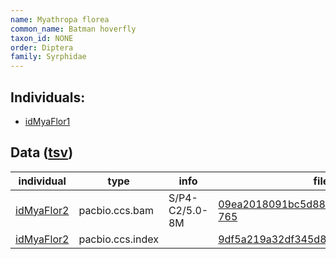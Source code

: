```yaml
---
name: Myathropa florea
common_name: Batman hoverfly
taxon_id: NONE
order: Diptera
family: Syrphidae
---
```


## Individuals:

  * [idMyaFlor1](idMyaFlor1.md)

## Data ([tsv](Myathropa_florea_data.tsv))

| individual | type | info | file |
| ---------- | ---- | ---- | ---- |
| [idMyaFlor2](idMyaFlor2.md) | pacbio.ccs.bam | S/P4-C2/5.0-8M | [09ea2018091bc5d888e7011fae293124-765](https://darwin.cog.sanger.ac.uk/insects/Myathropa_florea/idMyaFlor2/genomic_data/pacbio/m64089_191127_132814.bc1020_BAK8B_OA--bc1020_BAK8B_OA.ccs.bam) |
| [idMyaFlor2](idMyaFlor2.md) | pacbio.ccs.index |  | [9df5a219a32df345d8ce392aff03d437](https://darwin.cog.sanger.ac.uk/insects/Myathropa_florea/idMyaFlor2/genomic_data/pacbio/m64089_191127_132814.bc1020_BAK8B_OA--bc1020_BAK8B_OA.ccs.bam.pbi) |
